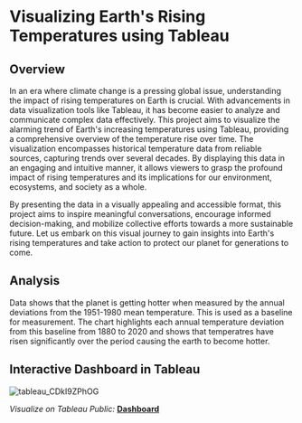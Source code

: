 # Visualizing Earth's Rising Temperatures using Tableau


## Overview
In an era where climate change is a pressing global issue, understanding the impact of rising temperatures on Earth is crucial. With advancements in data visualization tools like Tableau, it has become easier to analyze and communicate complex data effectively. This project aims to visualize the alarming trend of Earth's increasing temperatures using Tableau, providing a comprehensive overview of the temperature rise over time. The visualization encompasses historical temperature data from reliable sources, capturing trends over several decades. By displaying this data in an engaging and intuitive manner, it allows viewers to grasp the profound impact of rising temperatures and its implications for our environment, ecosystems, and society as a whole.

By presenting the data in a visually appealing and accessible format, this project aims to inspire meaningful conversations, encourage informed decision-making, and mobilize collective efforts towards a more sustainable future. Let us embark on this visual journey to gain insights into Earth's rising temperatures and take action to protect our planet for generations to come.
<br>

## Analysis
Data shows that the planet is getting hotter when measured by the annual deviations from the 1951-1980 mean temperature. This is used as a baseline for measurement. The chart highlights each annual temperature deviation from this baseline from 1880 to 2020 and shows that temperatres have risen significantly over the period causing the earth to become hotter.

## Interactive Dashboard in Tableau 

![tableau_CDkI9ZPhOG](https://github.com/AbhikritiMoti/Earths-Temperature-on-the-Rise/assets/73769937/8a0b65f0-54be-48e7-866a-b117ffc2fbb3)

*Visualize on Tableau Public:* **[Dashboard](https://public.tableau.com/views/EarthsTemperatureontheRise/Dashboard?:language=en-US&:display_count=n&:origin=viz_share_link)**<br />


